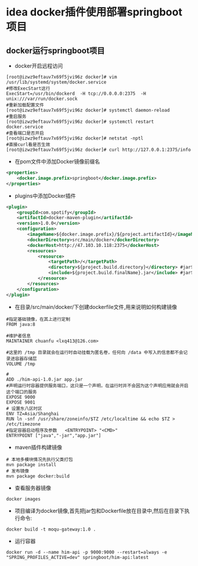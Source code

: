 # idea docker插件使用部署springboot项目

## docker运行springboot项目
* docker开启远程访问
```shell
[root@izwz9eftauv7x69f5jvi96z docker]# vim /usr/lib/systemd/system/docker.service
#修改ExecStart这行
ExecStart=/usr/bin/dockerd  -H tcp://0.0.0.0:2375  -H unix:///var/run/docker.sock
#重新加载配置文件
[root@izwz9eftauv7x69f5jvi96z docker]# systemctl daemon-reload    
#重启服务
[root@izwz9eftauv7x69f5jvi96z docker]# systemctl restart docker.service 
#查看端口是否开启
[root@izwz9eftauv7x69f5jvi96z docker]# netstat -nptl
#直接curl看是否生效
[root@izwz9eftauv7x69f5jvi96z docker]# curl http://127.0.0.1:2375/info
```

* 在pom文件中添加Docker镜像前缀名
```xml
<properties>
    <docker.image.prefix>springboot</docker.image.prefix>
</properties>
```
* plugins中添加Docker插件

```xml
<plugin>
    <groupId>com.spotify</groupId>
    <artifactId>docker-maven-plugin</artifactId>
    <version>1.0.0</version>
    <configuration>
        <imageName>${docker.image.prefix}/${project.artifactId}</imageName> #镜像名
        <dockerDirectory>src/main/docker</dockerDirectory>
        <dockerHost>http://47.103.10.118:2375</dockerHost>
        <resources>
            <resource>
                <targetPath>/</targetPath>
                <directory>${project.build.directory}</directory> #jar包所在目录，缺省为target
                <include>${project.build.finalName}.jar</include> #jar包名，缺省为 ${project.artifactId}-${project.version}
            </resource>
        </resources>
    </configuration>
</plugin>
```

* 在目录/src/main/docker/下创建dockerfile文件,用来说明如何构建镜像

```shell
#指定基础镜像，在其上进行定制
FROM java:8

#维护者信息
MAINTAINER chuanfu <lxq413@126.com>

#这里的 /tmp 目录就会在运行时自动挂载为匿名卷，任何向 /data 中写入的信息都不会记录进容器存储层
VOLUME /tmp

#
ADD ./him-api-1.0.jar app.jar
#声明运行时容器提供服务端口，这只是一个声明，在运行时并不会因为这个声明应用就会开启这个端口的服务
EXPOSE 9000
EXPOSE 9001
# 设置东八区时区
ENV TZ=Asia/Shanghai
RUN ln -snf /usr/share/zoneinfo/$TZ /etc/localtime && echo $TZ > /etc/timezone
#指定容器启动程序及参数   <ENTRYPOINT> "<CMD>"
ENTRYPOINT ["java","-jar","app.jar"]
```

- maven插件构建镜像

```shell
# 本地多模块情况先执行父类打包
mvn package install
# 发布镜像
mvn package docker:build
```
- 查看服务器镜像
```shell
docker images
```

- 项目编译为docker镜像,首先把jar包和Dockerfile放在目录中,然后在目录下执行命令:

```shell
docker build -t moqu-gateway:1.0 .
```

- 运行容器

```shell
docker run -d --name him-api -p 9000:9000 --restart=always -e "SPRING_PROFILES_ACTIVE=dev" springboot/him-api:latest
```



